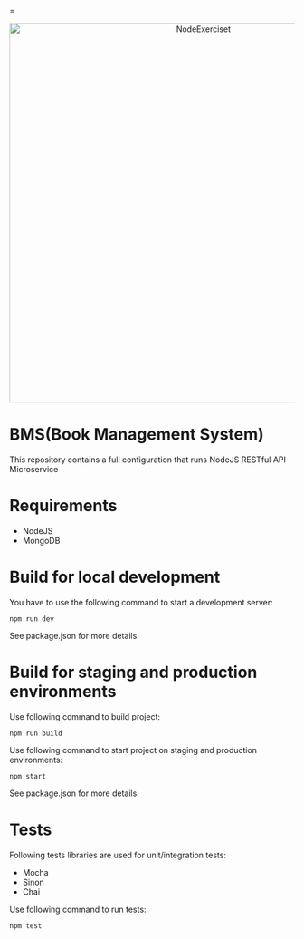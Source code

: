 =
<p align="center">
  <img src="https://miro.medium.com/max/800/1*cQAZ2YrXqmmrsKMFM4-oMw.jpeg" width="670" title="NodeExerciset">
</p>

# BMS(Book Management System) 

This repository contains a full configuration that runs NodeJS RESTful API Microservice

# Requirements

* NodeJS
* MongoDB

# Build for local development
You have to use the following command to start a development server:
```
npm run dev
```
See package.json for more details.

# Build for staging and production environments
Use following command to build project:
```
npm run build
```
Use following command to start project on staging and production environments:
```
npm start
```
See package.json for more details.

# Tests
Following tests libraries are used for unit/integration tests:
* Mocha
* Sinon
* Chai

Use following command to run tests:
```
npm test
```

